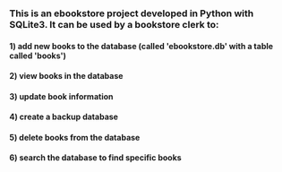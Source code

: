 ### This is an ebookstore project developed in Python with SQLite3. It can be used by a bookstore clerk to:
  #### 1) add new books to the database (called 'ebookstore.db' with a table called 'books')
  #### 2) view books in the database
  #### 3) update book information
  #### 4) create a backup database
  #### 5) delete books from the database
  #### 6) search the database to find specific books
